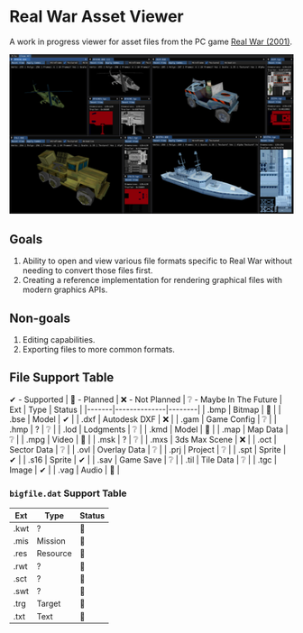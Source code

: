 # Real War Asset Viewer
A work in progress viewer for asset files from the PC game [Real War (2001)](https://en.wikipedia.org/wiki/Real_War_(video_game)).

![](./Images/screenshot.png)

## Goals
1. Ability to open and view various file formats specific to Real War without needing to convert those files first.
2. Creating a reference implementation for rendering graphical files with modern graphics APIs.

## Non-goals
1. Editing capabilities.
2. Exporting files to more common formats.

## File Support Table
✔ - Supported | 🚧 - Planned | ❌ - Not Planned | ❔ - Maybe In The Future
| Ext   | Type         | Status |
|-------|--------------|--------|
| .bmp  | Bitmap       | 🚧     |
| .bse  | Model        | ✔     |
| .dxf  | Autodesk DXF | ❌     |
| .gam  | Game Config  | ❔     |
| .hmp  | ?            | ❔     |
| .lod  | Lodgments    | ❔     |
| .kmd  | Model        | 🚧     |
| .map  | Map Data     | ❔     |
| .mpg  | Video        | 🚧     |
| .msk  | ?            | ❔     |
| .mxs  | 3ds Max Scene | ❌    |
| .oct  | Sector Data  | ❔     |
| .ovl  | Overlay Data | ❔     |
| .prj  | Project      | ❔     |
| .spt  | Sprite       | ✔     |
| .s16  | Sprite       | ✔     |
| .sav  | Game Save    | ❔     |
| .til  | Tile Data    | ❔     |
| .tgc  | Image        | ✔     |
| .vag  | Audio        | 🚧     |

### `bigfile.dat` Support Table
| Ext   | Type         | Status |
|-------|--------------|--------|
| .kwt  | ?            | 🚧    |
| .mis  | Mission      | 🚧    |
| .res  | Resource     | 🚧    |
| .rwt  | ?            | 🚧    |
| .sct  | ?            | 🚧    |
| .swt  | ?            | 🚧    |
| .trg  | Target       | 🚧    |
| .txt  | Text         | 🚧    |
